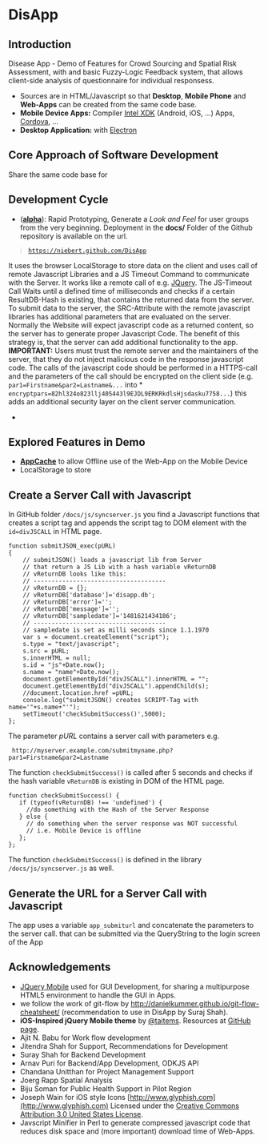 # DisApp
## Introduction ##
Disease App - Demo of Features for Crowd Sourcing and Spatial Risk Assessment, with
and basic Fuzzy-Logic Feedback system, that allows client-side analysis of questionnaire for individual responsess.
* Sources are in HTML/Javascript so that **Desktop**, **Mobile Phone** and **Web-Apps** can be created from the same code base.
* **Mobile Device Apps:** Compiler [Intel XDK](https://software.intel.com/en-us/xdk/videos/intel-xdk-app-designer) (Android, iOS, ...) Apps, [Cordova](https://www.tutorialspoint.com/cordova/), ...
* **Desktop Application:** with [Electron](http://electron.atom.io/)

## Core Approach of Software Development ##
Share the same code base for

## Development Cycle ##
* (**[alpha](https://niebert.github.com/DisApp)**): Rapid Prototyping, Generate a *Look and Feel* for user groups from the very beginning. Deployment in the **docs/** Folder of the Github repository is available on the url.
> [`https://niebert.github.com/DisApp`](https://niebert.github.com/DisApp)

It uses the browser LocalStorage to store data on the client and uses call of remote Javascript Libraries and a JS Timeout Command to communicate with the Server. It works like a remote call of e.g. [JQuery](https://jquery.com). The JS-Timeout Call Waits until a defined time of milliseconds and checks if a certain ResultDB-Hash is existing, that contains the returned data from the server. To submit data to the server, the SRC-Attribute with the remote javascript libraries has additional parameters that are evaluated on the server. Normally the Website will expect javascript code as a returned content, so the server has to generate proper Javascript Code. The benefit of this strategy is, that the server can add additional functionality to the app.
**IMPORTANT:** Users must trust the remote server and the maintainers of the server, that they do not inject malicious code in the response javascript code. The calls of the javascript code should be performed in a HTTPS-call and the parameters of the call should be encrypted on the client side (e.g. `par1=Firstname&par2=Lastname&...` into * `encryptpars=82hl324o823llj405443l9EJDL9ERKRkdlsHjsdasku7758...`) this adds an additional security layer on the client server communication.

*

## Explored Features in Demo ##
* **[AppCache]()** to allow Offline use of the Web-App on the Mobile Device
* LocalStorage to store

## Create a Server Call with Javascript ##
In GitHub folder `/docs/js/syncserver.js` you find a Javascript functions that creates a script tag and appends the script tag to DOM element with the `id=divJSCALL` in HTML page.
```
function submitJSON_exec(pURL)
{
    // submitJSON() loads a javascript lib from Server
    // that return a JS Lib with a hash variable vReturnDB
    // vReturnDB looks like this:
    // -------------------------------------
    // vReturnDB = {};
    // vReturnDB['database']='disapp.db';
    // vReturnDB['error']='';
    // vReturnDB['message']='';
    // vReturnDB['sampledate']='1481621434186';
    // -------------------------------------
    // sampledate is set as milli seconds since 1.1.1970
    var s = document.createElement("script");
    s.type = "text/javascript";
    s.src = pURL;
    s.innerHTML = null;
    s.id = "js"+Date.now();
    s.name = "name"+Date.now();
    document.getElementById("divJSCALL").innerHTML = "";
    document.getElementById("divJSCALL").appendChild(s);
    //document.location.href =pURL;
    console.log("submitJSON() creates SCRIPT-Tag with name='"+s.name+"'");
    setTimeout('checkSubmitSuccess()',5000);
};
```
The parameter *pURL* contains a server call with parameters e.g.
```
 http://myserver.example.com/submitmyname.php?par1=Firstname&par2=Lastname
```
The function `checkSubmitSuccess()` is called after 5 seconds and checks if the hash variable `vReturnDB` is existing in DOM of the HTML page.
```
function checkSubmitSuccess() {
   if (typeof(vReturnDB) !== 'undefined') {
     //do something with the Hash of the Server Response
   } else {
     // do something when the server response was NOT successful
     // i.e. Mobile Device is offline
   };
};
```
The function `checkSubmitSuccess()` is defined in the library `/docs/js/syncserver.js` as well.

## Generate the URL for a Server Call with Javascript ##
The app uses a variable `app_submiturl` and concatenate the parameters to the server call. that can be submitted via the QueryString to the login screen of the App

## Acknowledgements ##
* [JQuery Mobile](http://themeroller.jquerymobile.com) used for GUI Development, for sharing a multipurpose HTML5 environment to handle the GUI in Apps.
* we follow the work of git-flow by http://danielkummer.github.io/git-flow-cheatsheet/ (recommendation to use in DisApp by Suraj Shah).
* **iOS-Inspired jQuery Mobile theme** by [@taitems](http://twitter.com/taitems). Resources at [GitHub page](https://github.com/taitems/iOS-Inspired-jQuery-Mobile-Theme).
* Ajit N. Babu for Work flow development
* Jitendra Shah for Support, Recommendations for Development
* Suray Shah for Backend Development
* Arnav Puri</b> for Backend/App Development, ODKJS API
* Chandana Unitthan for Project Management Support
* Joerg Rapp  Spatial Analysis
* Biju Soman for Public Health Support in Pilot Region
* Joseph Wain for iOS style Icons [http://www.glyphish.com](http://www.glyphish.com)  Licensed under the [Creative Commons Attribution 3.0 United States License](http://creativecommons.org/licenses/by/3.0/us/).
* Javscript Minifier in Perl to generate compressed javascript code that reduces disk space and (more important) download time of Web-Apps.
